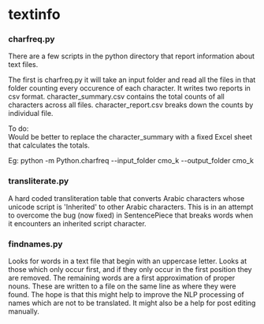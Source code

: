 # textinfo

### charfreq.py
There are a few scripts in the python directory that report information about text files.

The first is charfreq.py it will take an input folder and read all the files in that folder counting every occurence of each character.
It writes two reports in csv format. character_summary.csv contains the total counts of all characters across all files. character_report.csv breaks down the 
counts by individual file.

To do:  
Would be better to replace the character_summary with a fixed Excel sheet that calculates the totals.

Eg:
python -m Python.charfreq --input_folder cmo_k --output_folder cmo_k

### transliterate.py
A hard coded transliteration table that converts Arabic characters whose unicode script is 'Inherited'  to other Arabic characters. This is in an attempt to overcome the bug (now fixed) in SentencePiece that breaks words when it encounters an inherited script character.

### findnames.py
Looks for words in a text file that begin with an uppercase letter. Looks at those which only occur first, and if they only occur in the first position they are removed.  The remaining words are a first approximation of proper nouns. These are written to a file on the same line as where they were found.
The hope is that this might help to improve the NLP processing of names which are not to be translated.  It might also be a help for post editing manually.

